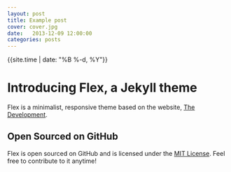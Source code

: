 ```yaml
---
layout: post
title: Example post
cover: cover.jpg
date:   2013-12-09 12:00:00
categories: posts
---
```


{{site.time | date: "%B %-d, %Y"}}

<h1>Introducing Flex, a Jekyll theme</h1>

Flex is a minimalist, responsive theme based on the website, [The Development](http://thedevelopment.co).

## Open Sourced on GitHub
Flex is open sourced on GitHub and is licensed under the [MIT License](http://opensource.org/licenses/MIT). Feel free to contribute to it anytime!
